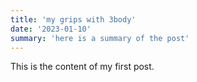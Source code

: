```yaml
---
title: 'my grips with 3body'
date: '2023-01-10'
summary: 'here is a summary of the post'
---
```


This is the content of my first post.
